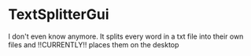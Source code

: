 # TextSplitterGui

I don't even know anymore. 
It splits every word in a txt file into their own files and !!CURRENTLY!! places them on the desktop

